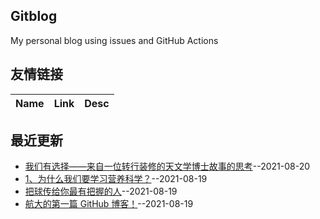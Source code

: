 ## Gitblog
My personal blog using issues and GitHub Actions
## 友情链接
| Name | Link | Desc | 
 | ---- | ---- | ---- |
## 最近更新
- [我们有选择——来自一位转行装修的天文学博士故事的思考](https://github.com/nuanhuo17/HangDa-blog/issues/4)--2021-08-20
- [1、为什么我们要学习营养科学？](https://github.com/nuanhuo17/HangDa-blog/issues/3)--2021-08-19
- [把球传给你最有把握的人](https://github.com/nuanhuo17/HangDa-blog/issues/2)--2021-08-19
- [航大的第一篇 GitHub 博客！](https://github.com/nuanhuo17/HangDa-blog/issues/1)--2021-08-19
